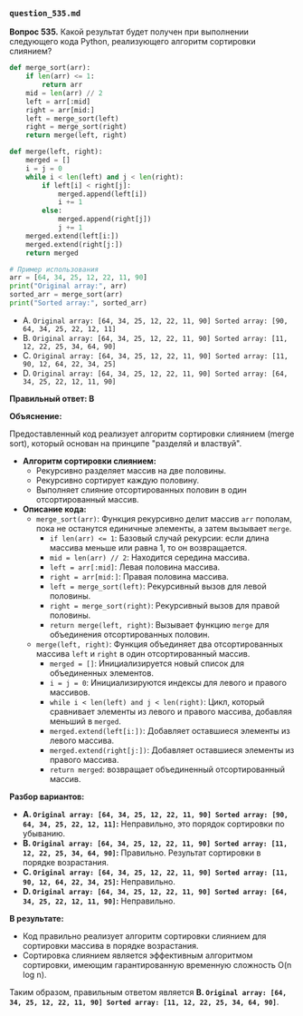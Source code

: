 ### `question_535.md`

**Вопрос 535.** Какой результат будет получен при выполнении следующего кода Python, 
реализующего алгоритм сортировки слиянием?

```python
def merge_sort(arr):
    if len(arr) <= 1:
        return arr
    mid = len(arr) // 2
    left = arr[:mid]
    right = arr[mid:]
    left = merge_sort(left)
    right = merge_sort(right)
    return merge(left, right)

def merge(left, right):
    merged = []
    i = j = 0
    while i < len(left) and j < len(right):
        if left[i] < right[j]:
            merged.append(left[i])
            i += 1
        else:
            merged.append(right[j])
            j += 1
    merged.extend(left[i:])
    merged.extend(right[j:])
    return merged

# Пример использования
arr = [64, 34, 25, 12, 22, 11, 90]
print("Original array:", arr)
sorted_arr = merge_sort(arr)
print("Sorted array:", sorted_arr)
```

-   A. `Original array: [64, 34, 25, 12, 22, 11, 90] Sorted array: [90, 64, 34, 25, 22, 12, 11]`
-   B. `Original array: [64, 34, 25, 12, 22, 11, 90] Sorted array: [11, 12, 22, 25, 34, 64, 90]`
-   C. `Original array: [64, 34, 25, 12, 22, 11, 90] Sorted array: [11, 90, 12, 64, 22, 34, 25]`
-   D. `Original array: [64, 34, 25, 12, 22, 11, 90] Sorted array: [64, 34, 25, 22, 12, 11, 90]`

**Правильный ответ: B**

**Объяснение:**

Предоставленный код реализует алгоритм сортировки слиянием (merge sort), который основан на принципе "разделяй и властвуй".

*   **Алгоритм сортировки слиянием:**
    *   Рекурсивно разделяет массив на две половины.
    *   Рекурсивно сортирует каждую половину.
    *   Выполняет слияние отсортированных половин в один отсортированный массив.
*   **Описание кода:**
    *   `merge_sort(arr)`: Функция рекурсивно делит массив `arr` пополам, пока не останутся единичные элементы, а затем вызывает `merge`.
        *   `if len(arr) <= 1`: Базовый случай рекурсии: если длина массива меньше или равна 1, то он возвращается.
        *  `mid = len(arr) // 2`: Находится середина массива.
        *   `left = arr[:mid]`: Левая половина массива.
        *   `right = arr[mid:]`: Правая половина массива.
        *   `left = merge_sort(left)`: Рекурсивный вызов для левой половины.
        *    `right = merge_sort(right)`: Рекурсивный вызов для правой половины.
        *   `return merge(left, right)`: Вызывает функцию `merge` для объединения отсортированных половин.
    *   `merge(left, right)`: Функция объединяет два отсортированных массива `left` и `right` в один отсортированный массив.
        *   `merged = []`:  Инициализируется новый список для объединенных элементов.
        *  `i = j = 0`: Инициализируются индексы для левого и правого массивов.
        *   `while i < len(left) and j < len(right)`: Цикл, который сравнивает элементы из левого и правого массива, добавляя меньший в `merged`.
        *   `merged.extend(left[i:])`: Добавляет оставшиеся элементы из левого массива.
        *   `merged.extend(right[j:])`: Добавляет оставшиеся элементы из правого массива.
        *    `return merged`: возвращает объединенный отсортированный массив.

**Разбор вариантов:**
*   **A. `Original array: [64, 34, 25, 12, 22, 11, 90] Sorted array: [90, 64, 34, 25, 22, 12, 11]`:** Неправильно, это порядок сортировки по убыванию.
*   **B. `Original array: [64, 34, 25, 12, 22, 11, 90] Sorted array: [11, 12, 22, 25, 34, 64, 90]`:** Правильно. Результат сортировки в порядке возрастания.
*   **C. `Original array: [64, 34, 25, 12, 22, 11, 90] Sorted array: [11, 90, 12, 64, 22, 34, 25]`:** Неправильно.
*   **D. `Original array: [64, 34, 25, 12, 22, 11, 90] Sorted array: [64, 34, 25, 22, 12, 11, 90]`:** Неправильно.

**В результате:**
*   Код правильно реализует алгоритм сортировки слиянием для сортировки массива в порядке возрастания.
*  Сортировка слиянием является эффективным алгоритмом сортировки, имеющим гарантированную временную сложность O(n log n).

Таким образом, правильным ответом является **B. `Original array: [64, 34, 25, 12, 22, 11, 90] Sorted array: [11, 12, 22, 25, 34, 64, 90]`**.
